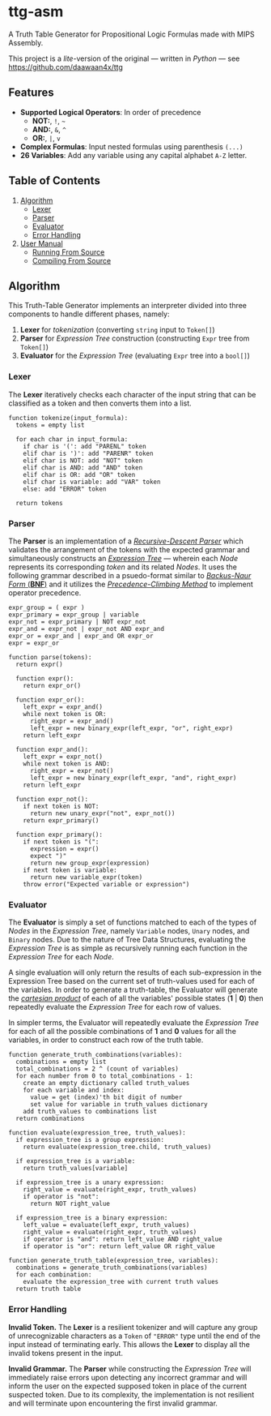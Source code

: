 # ttg-asm
A Truth Table Generator for Propositional Logic Formulas made with MIPS Assembly.

This project is a *lite*-version of the original — written in *Python* — see https://github.com/daawaan4x/ttg

## Features

- **Supported Logical Operators**: In order of precedence 
	- **NOT:**, `!`, `~`
	- **AND:**, `&`, `^`
	- **OR:**, `|`, `v`
- **Complex Formulas**: Input nested formulas using parenthesis `(...)` 
- **26 Variables**: Add any variable using any capital alphabet `A-Z` letter.

## Table of Contents

1. [Algorithm](#algorithm)
   - [Lexer](#lexer)
   - [Parser](#parser)
   - [Evaluator](#evaluator)
   - [Error Handling](#error-handling)
3. [User Manual](#algorithm)
   - [Running From Source](#running-from-source)
   - [Compiling From Source](#compiling-from-source)

## Algorithm

This Truth-Table Generator implements an interpreter divided into three components to handle different phases, namely:

1. **Lexer** for *tokenization* (converting `string` input to `Token[]`) 
2. **Parser** for *Expression Tree* construction (constructing `Expr` tree from `Token[]`)
3. **Evaluator** for the *Expression Tree* (evaluating `Expr` tree into a `bool[]`)

### Lexer

The **Lexer** iteratively checks each character of the input string that can be classified as a token and then converts them into a list.

```
function tokenize(input_formula):
  tokens = empty list

  for each char in input_formula:
    if char is '(': add "PARENL" token
    elif char is ')': add "PARENR" token
    elif char is NOT: add "NOT" token
    elif char is AND: add "AND" token
    elif char is OR: add "OR" token
    elif char is variable: add "VAR" token
    else: add "ERROR" token

  return tokens
```

### Parser

The **Parser** is an implementation of a [*Recursive-Descent Parser*](https://en.wikipedia.org/wiki/Recursive_descent_parser) which validates the arrangement of the tokens with the expected grammar and simultaneously constructs an [*Expression Tree*](https://en.wikipedia.org/wiki/Binary_expression_tree) — wherein each *Node* represents its corresponding *token* and its related *Nodes*. It uses the following grammar described in a psuedo-format similar to [*Backus-Naur Form* (**BNF**)](https://en.wikipedia.org/wiki/Backus%E2%80%93Naur_form) and it utilizes the [*Precedence-Climbing Method*](https://en.wikipedia.org/wiki/Operator-precedence_parser) to implement operator precedence.

```
expr_group = ( expr )
expr_primary = expr_group | variable
expr_not = expr_primary | NOT expr_not
expr_and = expr_not | expr_not AND expr_and
expr_or = expr_and | expr_and OR expr_or
expr = expr_or
```

```
function parse(tokens):
  return expr()

  function expr():
    return expr_or()

  function expr_or():
    left_expr = expr_and()
    while next token is OR:
      right_expr = expr_and()
      left_expr = new binary_expr(left_expr, "or", right_expr)
    return left_expr

  function expr_and():
    left_expr = expr_not()
    while next token is AND:
      right_expr = expr_not()
      left_expr = new binary_expr(left_expr, "and", right_expr)
    return left_expr

  function expr_not():
    if next token is NOT:
      return new unary_expr("not", expr_not())
    return expr_primary()

  function expr_primary():
    if next token is "(":
      expression = expr()
      expect ")"
      return new group_expr(expression)
    if next token is variable:
      return new variable_expr(token)
    throw error("Expected variable or expression")
```

### Evaluator

The **Evaluator** is simply a set of functions matched to each of the types of *Nodes* in the *Expression Tree*, namely `Variable` nodes, `Unary` nodes, and `Binary` nodes. Due to the nature of Tree Data Structures, evaluating the *Expression Tree* is as simple as recursively running each function in the *Expression Tree* for each *Node*.

A single evaluation will only return the results of each sub-expression in the Expression Tree based on the current set of truth-values used for each of the variables. In order to generate a truth-table, the Evaluator will generate the [*cartesian product*](https://en.wikipedia.org/wiki/Cartesian_product) of each of all the variables' possible states (**1** | **0**) then repeatedly evaluate the *Expression Tree* for each row of values. 

In simpler terms, the Evaluator will repeatedly evaluate the *Expression Tree* for each of all the possible combinations of **1** and **0** values for all the variables, in order to construct each row of the truth table.

```
function generate_truth_combinations(variables):
  combinations = empty list
  total_combinations = 2 ^ (count of variables)
  for each number from 0 to total_combinations - 1:
    create an empty dictionary called truth_values
    for each variable and index:
      value = get (index)'th bit digit of number
      set value for variable in truth_values dictionary
    add truth_values to combinations list
  return combinations

function evaluate(expression_tree, truth_values):
  if expression_tree is a group expression:
    return evaluate(expression_tree.child, truth_values)

  if expression_tree is a variable:
    return truth_values[variable]
  
  if expression_tree is a unary expression:
    right_value = evaluate(right_expr, truth_values)
    if operator is "not":
      return NOT right_value
  
  if expression_tree is a binary expression:
    left_value = evaluate(left_expr, truth_values)
    right_value = evaluate(right_expr, truth_values)
    if operator is "and": return left_value AND right_value
    if operator is "or": return left_value OR right_value

function generate_truth_table(expression_tree, variables):
  combinations = generate_truth_combinations(variables)
  for each combination:
    evaluate the expression_tree with current truth values
  return truth table
```

### Error Handling

**Invalid Token.** The **Lexer** is a resilient tokenizer and will capture any group of unrecognizable characters as a `Token` of `"ERROR"` type until the end of the input instead of terminating early. This allows the **Lexer** to display all the invalid tokens present in the input.

**Invalid Grammar.** The **Parser** while constructing the *Expression Tree* will immediately raise errors upon detecting any incorrect grammar and will inform the user on the expected supposed token in place of the current suspected token. Due to its complexity, the implementation is not resilient and will terminate upon encountering the first invalid grammar.